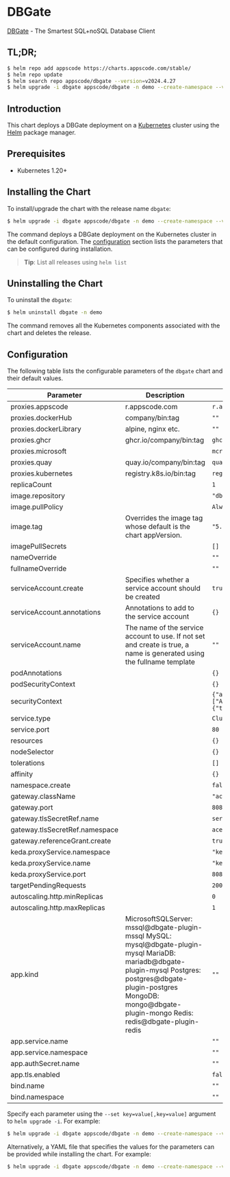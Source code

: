 # DBGate

[DBGate](https://dbgate.org) - The Smartest SQL+noSQL Database Client

## TL;DR;

```bash
$ helm repo add appscode https://charts.appscode.com/stable/
$ helm repo update
$ helm search repo appscode/dbgate --version=v2024.4.27
$ helm upgrade -i dbgate appscode/dbgate -n demo --create-namespace --version=v2024.4.27
```

## Introduction

This chart deploys a DBGate deployment on a [Kubernetes](http://kubernetes.io) cluster using the [Helm](https://helm.sh) package manager.

## Prerequisites

- Kubernetes 1.20+

## Installing the Chart

To install/upgrade the chart with the release name `dbgate`:

```bash
$ helm upgrade -i dbgate appscode/dbgate -n demo --create-namespace --version=v2024.4.27
```

The command deploys a DBGate deployment on the Kubernetes cluster in the default configuration. The [configuration](#configuration) section lists the parameters that can be configured during installation.

> **Tip**: List all releases using `helm list`

## Uninstalling the Chart

To uninstall the `dbgate`:

```bash
$ helm uninstall dbgate -n demo
```

The command removes all the Kubernetes components associated with the chart and deletes the release.

## Configuration

The following table lists the configurable parameters of the `dbgate` chart and their default values.

|           Parameter            |                                                                                                            Description                                                                                                            |                                                                                            Default                                                                                             |
|--------------------------------|-----------------------------------------------------------------------------------------------------------------------------------------------------------------------------------------------------------------------------------|------------------------------------------------------------------------------------------------------------------------------------------------------------------------------------------------|
| proxies.appscode               | r.appscode.com                                                                                                                                                                                                                    | <code>r.appscode.com</code>                                                                                                                                                                    |
| proxies.dockerHub              | company/bin:tag                                                                                                                                                                                                                   | <code>""</code>                                                                                                                                                                                |
| proxies.dockerLibrary          | alpine, nginx etc.                                                                                                                                                                                                                | <code>""</code>                                                                                                                                                                                |
| proxies.ghcr                   | ghcr.io/company/bin:tag                                                                                                                                                                                                           | <code>ghcr.io</code>                                                                                                                                                                           |
| proxies.microsoft              |                                                                                                                                                                                                                                   | <code>mcr.microsoft.com</code>                                                                                                                                                                 |
| proxies.quay                   | quay.io/company/bin:tag                                                                                                                                                                                                           | <code>quay.io</code>                                                                                                                                                                           |
| proxies.kubernetes             | registry.k8s.io/bin:tag                                                                                                                                                                                                           | <code>registry.k8s.io</code>                                                                                                                                                                   |
| replicaCount                   |                                                                                                                                                                                                                                   | <code>1</code>                                                                                                                                                                                 |
| image.repository               |                                                                                                                                                                                                                                   | <code>"dbgate/dbgate"</code>                                                                                                                                                                   |
| image.pullPolicy               |                                                                                                                                                                                                                                   | <code>Always</code>                                                                                                                                                                            |
| image.tag                      | Overrides the image tag whose default is the chart appVersion.                                                                                                                                                                    | <code>"5.3.1-alpine"</code>                                                                                                                                                                    |
| imagePullSecrets               |                                                                                                                                                                                                                                   | <code>[]</code>                                                                                                                                                                                |
| nameOverride                   |                                                                                                                                                                                                                                   | <code>""</code>                                                                                                                                                                                |
| fullnameOverride               |                                                                                                                                                                                                                                   | <code>""</code>                                                                                                                                                                                |
| serviceAccount.create          | Specifies whether a service account should be created                                                                                                                                                                             | <code>true</code>                                                                                                                                                                              |
| serviceAccount.annotations     | Annotations to add to the service account                                                                                                                                                                                         | <code>{}</code>                                                                                                                                                                                |
| serviceAccount.name            | The name of the service account to use. If not set and create is true, a name is generated using the fullname template                                                                                                            | <code>""</code>                                                                                                                                                                                |
| podAnnotations                 |                                                                                                                                                                                                                                   | <code>{}</code>                                                                                                                                                                                |
| podSecurityContext             |                                                                                                                                                                                                                                   | <code>{}</code>                                                                                                                                                                                |
| securityContext                |                                                                                                                                                                                                                                   | <code>{"allowPrivilegeEscalation":false,"capabilities":{"drop":["ALL"]},"readOnlyRootFilesystem":false,"runAsNonRoot":true,"runAsUser":1000,"seccompProfile":{"type":"RuntimeDefault"}}</code> |
| service.type                   |                                                                                                                                                                                                                                   | <code>ClusterIP</code>                                                                                                                                                                         |
| service.port                   |                                                                                                                                                                                                                                   | <code>80</code>                                                                                                                                                                                |
| resources                      |                                                                                                                                                                                                                                   | <code>{}</code>                                                                                                                                                                                |
| nodeSelector                   |                                                                                                                                                                                                                                   | <code>{}</code>                                                                                                                                                                                |
| tolerations                    |                                                                                                                                                                                                                                   | <code>[]</code>                                                                                                                                                                                |
| affinity                       |                                                                                                                                                                                                                                   | <code>{}</code>                                                                                                                                                                                |
| namespace.create               |                                                                                                                                                                                                                                   | <code>false</code>                                                                                                                                                                             |
| gateway.className              |                                                                                                                                                                                                                                   | <code>"ace"</code>                                                                                                                                                                             |
| gateway.port                   |                                                                                                                                                                                                                                   | <code>8082</code>                                                                                                                                                                              |
| gateway.tlsSecretRef.name      |                                                                                                                                                                                                                                   | <code>service-presets-cert</code>                                                                                                                                                              |
| gateway.tlsSecretRef.namespace |                                                                                                                                                                                                                                   | <code>ace</code>                                                                                                                                                                               |
| gateway.referenceGrant.create  |                                                                                                                                                                                                                                   | <code>true</code>                                                                                                                                                                              |
| keda.proxyService.namespace    |                                                                                                                                                                                                                                   | <code>"keda"</code>                                                                                                                                                                            |
| keda.proxyService.name         |                                                                                                                                                                                                                                   | <code>"keda-add-ons-http-interceptor-proxy"</code>                                                                                                                                             |
| keda.proxyService.port         |                                                                                                                                                                                                                                   | <code>8080</code>                                                                                                                                                                              |
| targetPendingRequests          |                                                                                                                                                                                                                                   | <code>200</code>                                                                                                                                                                               |
| autoscaling.http.minReplicas   |                                                                                                                                                                                                                                   | <code>0</code>                                                                                                                                                                                 |
| autoscaling.http.maxReplicas   |                                                                                                                                                                                                                                   | <code>1</code>                                                                                                                                                                                 |
| app.kind                       | MicrosoftSQLServer: mssql@dbgate-plugin-mssql MySQL: mysql@dbgate-plugin-mysql MariaDB: mariadb@dbgate-plugin-mysql Postgres: postgres@dbgate-plugin-postgres MongoDB: mongo@dbgate-plugin-mongo Redis: redis@dbgate-plugin-redis | <code>""</code>                                                                                                                                                                                |
| app.service.name               |                                                                                                                                                                                                                                   | <code>""</code>                                                                                                                                                                                |
| app.service.namespace          |                                                                                                                                                                                                                                   | <code>""</code>                                                                                                                                                                                |
| app.authSecret.name            |                                                                                                                                                                                                                                   | <code>""</code>                                                                                                                                                                                |
| app.tls.enabled                |                                                                                                                                                                                                                                   | <code>false</code>                                                                                                                                                                             |
| bind.name                      |                                                                                                                                                                                                                                   | <code>""</code>                                                                                                                                                                                |
| bind.namespace                 |                                                                                                                                                                                                                                   | <code>""</code>                                                                                                                                                                                |


Specify each parameter using the `--set key=value[,key=value]` argument to `helm upgrade -i`. For example:

```bash
$ helm upgrade -i dbgate appscode/dbgate -n demo --create-namespace --version=v2024.4.27 --set image.tag=latest
```

Alternatively, a YAML file that specifies the values for the parameters can be provided while
installing the chart. For example:

```bash
$ helm upgrade -i dbgate appscode/dbgate -n demo --create-namespace --version=v2024.4.27 --values values.yaml
```
